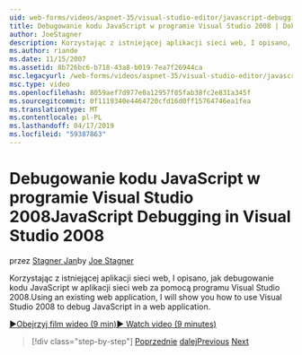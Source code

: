 ```yaml
---
uid: web-forms/videos/aspnet-35/visual-studio-editor/javascript-debugging-in-visual-studio-2008
title: Debugowanie kodu JavaScript w programie Visual Studio 2008 | Dokumentacja firmy Microsoft
author: JoeStagner
description: Korzystając z istniejącej aplikacji sieci web, I opisano, jak debugowanie kodu JavaScript w aplikacji sieci web za pomocą programu Visual Studio 2008.
ms.author: riande
ms.date: 11/15/2007
ms.assetid: 8b726bc6-b718-43a8-b019-7ea7f26944ca
msc.legacyurl: /web-forms/videos/aspnet-35/visual-studio-editor/javascript-debugging-in-visual-studio-2008
msc.type: video
ms.openlocfilehash: 8059aef7d977e0a12957f05fab38fc2e831a345f
ms.sourcegitcommit: 0f1119340e4464720cfd16d0ff15764746ea1fea
ms.translationtype: MT
ms.contentlocale: pl-PL
ms.lasthandoff: 04/17/2019
ms.locfileid: "59387863"
---
```

# <a name="javascript-debugging-in-visual-studio-2008"></a><span data-ttu-id="72329-103">Debugowanie kodu JavaScript w programie Visual Studio 2008</span><span class="sxs-lookup"><span data-stu-id="72329-103">JavaScript Debugging in Visual Studio 2008</span></span>

<span data-ttu-id="72329-104">przez [Stagner Jan](https://github.com/JoeStagner)</span><span class="sxs-lookup"><span data-stu-id="72329-104">by [Joe Stagner](https://github.com/JoeStagner)</span></span>

<span data-ttu-id="72329-105">Korzystając z istniejącej aplikacji sieci web, I opisano, jak debugowanie kodu JavaScript w aplikacji sieci web za pomocą programu Visual Studio 2008.</span><span class="sxs-lookup"><span data-stu-id="72329-105">Using an existing web application, I will show you how to use Visual Studio 2008 to debug JavaScript in a web application.</span></span>

[<span data-ttu-id="72329-106">&#9654;Obejrzyj film wideo (9 min)</span><span class="sxs-lookup"><span data-stu-id="72329-106">&#9654; Watch video (9 minutes)</span></span>](https://channel9.msdn.com/Blogs/ASP-NET-Site-Videos/javascript-debugging-in-visual-studio-2008)

> [!div class="step-by-step"]
> <span data-ttu-id="72329-107">[Poprzednie](javascript-intellisense-support-in-visual-studio-2008.md)
> [dalej](multi-targeting-support-in-visual-studio-2008.md)</span><span class="sxs-lookup"><span data-stu-id="72329-107">[Previous](javascript-intellisense-support-in-visual-studio-2008.md)
[Next](multi-targeting-support-in-visual-studio-2008.md)</span></span>
